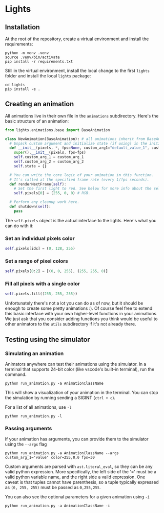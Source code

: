 # Lights

## Installation
At the root of the repository, create a virtual environment and install the requirements:
```shell
python -m venv .venv
source .venv/bin/activate
pip install -r requirements.txt
```

Still in the virtual environment, install the local change to the first `lights` folder and install the local `lights` package:
```shell
cd lights
pip install -e .
```

## Creating an animation

All animations live in their own file in the `animations` subdirectory. Here's the basic structure of an animation:
```python
from lights.animations.base import BaseAnimation

class NewAnimation(BaseAnimation): # all animations inherit from BaseAnimation
  # Unpack custom argument and initialize state (if using) in the initializer.
  def __init__(pixels, *, fps=None, custom_arg1="default_value_1", custom_arg2="default_value_2"):
    super().__init__(pixels, fps=fps)
    self.custom_arg_1 = custom_arg_1
    self.custom_arg_2 = custom_arg_2
    self.state = {}

  # You can write the core logic of your animation in this function.
  # It's called at the specified frame rate (every 1/fps seconds).
  def renderNextFrame(self):
    # Set the first light to red. See below for more info about the self.pixels object.
    self.pixels[0] = (255, 0, 0) # RGB.

  # Perform any cleanup work here.
  def shutdown(self):
    pass
```

The `self.pixels` object is the actual interface to the lights. Here's what you can do with it:

### Set an individual pixels color
```python
self.pixels[idx] = (0, 128, 255)
```

### Set a range of pixel colors
```python
self.pixels[0:2] = [(0, 0, 255), (255, 255, 0)]
```

### Fill all pixels with a single color
```python
self.pixels.fill((255, 255, 255))
```

Unfortunately there's not a lot you can do as of now, but it should be enough to create some pretty animations :). Of course feel free to extend this basic interface with your own higher-level functions in your animations. We just ask that you consider adding functions you think would be useful to other animators to the `utils` subdirectory if it's not already there. 

## Testing using the simulator

### Simulating an animation
Animators anywhere can test their animations using the simulator. In a terminal that supports 24-bit color (like vscode's built-in terminal), run the command.
```shell
python run_animation.py -a AnimationClassName
```

This will show a visualization of your animation in the terminal. You can stop the simulation by running sending a SIGINT (`ctrl + c`).

For a list of all animations, use `-l`

```shell
python run_animation.py -l
```

### Passing arguments
If your animation has arguments, you can provide them to the simulator using the `--args` flag

```shell
python run_animation.py -a AnimationClassName --args custom_arg_1='value' color=255,0,0 fps=30
```

Custom arguments are parsed with `ast.literal_eval`, so they can be any valid python expression. More specifically, the left side of the '=' must be a valid python variable name, and the right side a valid expression. One caveat is that tuples cannot have parenthesis, so a tuple typically expressed as `(0, 255, 255)` must be passed as `0,255,255`.

You can also see the optional parameters for a given animation using `-i`

```shell
python run_animation.py -a AnimationClassName -i
```
